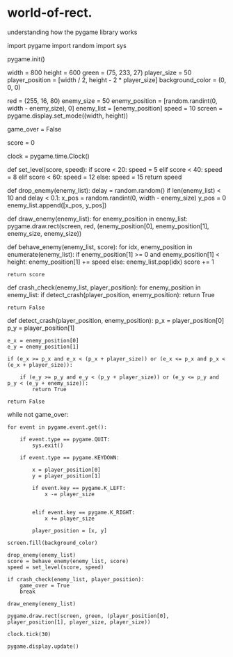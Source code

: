 # world-of-rect.
understanding how the pygame library works


import pygame
import random
import sys

pygame.init()

width = 800
height = 600
green = (75, 233, 27)
player_size = 50
player_position = [width / 2, height - 2 * player_size]
background_color = (0, 0, 0)

red = (255, 16, 80)
enemy_size = 50
enemy_position = [random.randint(0, width - enemy_size), 0]
enemy_list = [enemy_position]
speed = 10
screen = pygame.display.set_mode((width, height))

game_over = False

score = 0

clock = pygame.time.Clock()

def set_level(score, speed):
    if score < 20:
        speed = 5
    elif score < 40:
        speed = 8
    elif score < 60:
        speed = 12
    else:
        speed = 15
    return speed


def drop_enemy(enemy_list):
    delay = random.random()
    if len(enemy_list) < 10 and delay < 0.1:
        x_pos = random.randint(0, width - enemy_size)
        y_pos = 0
        enemy_list.append([x_pos, y_pos])


def draw_enemy(enemy_list):
    for enemy_position in enemy_list:
        pygame.draw.rect(screen, red, (enemy_position[0], enemy_position[1], enemy_size, enemy_size))


def behave_enemy(enemy_list, score):
    for idx, enemy_position in enumerate(enemy_list):
        if enemy_position[1] >= 0 and enemy_position[1] < height:
            enemy_position[1] += speed
        else:
            enemy_list.pop(idx)
            score += 1

    return score


def crash_check(enemy_list, player_position):
    for enemy_position in enemy_list:
        if detect_crash(player_position, enemy_position):
            return True

    return False


def detect_crash(player_position, enemy_position):
    p_x = player_position[0]
    p_y = player_position[1]

    e_x = enemy_position[0]
    e_y = enemy_position[1]

    if (e_x >= p_x and e_x < (p_x + player_size)) or (e_x <= p_x and p_x < (e_x + player_size)):

        if (e_y >= p_y and e_y < (p_y + player_size)) or (e_y <= p_y and p_y < (e_y + enemy_size)):
            return True

    return False


while not game_over:

    for event in pygame.event.get():

        if event.type == pygame.QUIT:
            sys.exit()

        if event.type == pygame.KEYDOWN:

            x = player_position[0]
            y = player_position[1]

            if event.key == pygame.K_LEFT:
                x -= player_size


            elif event.key == pygame.K_RIGHT:
                x += player_size

            player_position = [x, y]

    screen.fill(background_color)

    drop_enemy(enemy_list)
    score = behave_enemy(enemy_list, score)
    speed = set_level(score, speed)

    if crash_check(enemy_list, player_position):
        game_over = True
        break

    draw_enemy(enemy_list)

    pygame.draw.rect(screen, green, (player_position[0], player_position[1], player_size, player_size))

    clock.tick(30)

    pygame.display.update()
